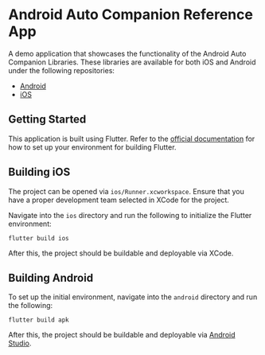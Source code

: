 # Android Auto Companion Reference App

A demo application that showcases the functionality of the Android Auto
Companion Libraries. These libraries are available for both iOS and
Android under the following repositories:

- [Android](https://github.com/google/android-auto-companion-android)
- [iOS](https://github.com/google/android-auto-companion-ios)

## Getting Started

This application is built using Flutter. Refer to the
[official documentation](https://flutter.dev/docs) for how to set up your
environment for building Flutter.

## Building iOS

The project can be opened via `ios/Runner.xcworkspace`. Ensure that you have a
proper development team selected in XCode for the project.

Navigate into the `ios` directory and run the following to initialize the
Flutter environment:

```
flutter build ios
```

After this, the project should be buildable and deployable via XCode.

## Building Android

To set up the initial environment, navigate into the `android` directory and
run the following:

```
flutter build apk
```

After this, the project should be buildable and deployable via
[Android Studio](https://developer.android.com/studio).
